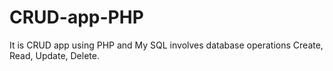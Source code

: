 # CRUD-app-PHP
It is CRUD app using PHP and My SQL involves database operations Create, Read, Update, Delete.
